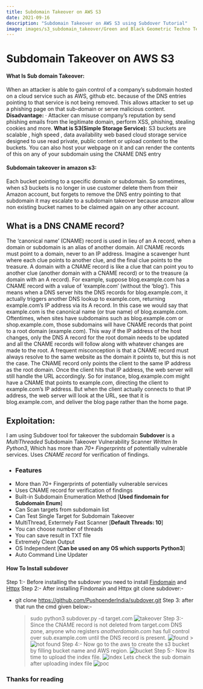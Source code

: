 ```yaml
---
title: Subdomain Takeover on AWS S3
date: 2021-09-16
description: "Subdomain Takeover on AWS S3 using Subdover Tutorial"
image: images/s3_subdomain_takeover/Green and Black Geometric Techno Technology YouTube Channel Art.png
---
```


# Subdomain Takeover on AWS S3

#### What Is Sub domain Takeover:

When an attacker is able to gain control of a company’s subdomain hosted on a cloud service such as AWS, github etc. because of the DNS entries pointing to that service is not being removed. This allows attacker to set up a phishing page on that sub-domain or serve malicious content.
**Disadvantage:**
· Attacker can misuse company’s reputation by send phishing emails from the legitimate domain, perform XSS, phishing, stealing cookies and more.
**What is S3(Simple Storage Service):** S3 buckets are scalable , high speed , data availability web based cloud storage service designed to use read private, public content or upload content to the buckets. You can also host your webpage on it and can render the contents of this on any of your subdomain using the CNAME DNS entry

#### Subdomain takeover in amazon s3:

Each bucket pointing to a specific domain or subdomain. So sometimes, when s3 buckets is no longer in use customer delete them from their Amazon account, but forgets to remove the DNS entry pointing to that subdomain it may escalate to a subdomain takeover because amazon allow non existing bucket names to be claimed again on any other account.

## What is a DNS CNAME record?

The ‘canonical name’ (CNAME) record is used in lieu of an A record, when a domain or subdomain is an alias of another domain. All CNAME records must point to a domain, never to an IP address. Imagine a scavenger hunt where each clue points to another clue, and the final clue points to the treasure. A domain with a CNAME record is like a clue that can point you to another clue (another domain with a CNAME record) or to the treasure (a domain with an A record).
For example, suppose blog.example.com has a CNAME record with a value of ‘example.com’ (without the ‘blog’). This means when a DNS server hits the DNS records for blog.example.com, it actually triggers another DNS lookup to example.com, returning example.com’s IP address via its A record. In this case we would say that example.com is the canonical name (or true name) of blog.example.com.
Oftentimes, when sites have subdomains such as blog.example.com or shop.example.com, those subdomains will have CNAME records that point to a root domain (example.com). This way if the IP address of the host changes, only the DNS A record for the root domain needs to be updated and all the CNAME records will follow along with whatever changes are made to the root.
A frequent misconception is that a CNAME record must always resolve to the same website as the domain it points to, but this is not the case. The CNAME record only points the client to the same IP address as the root domain. Once the client hits that IP address, the web server will still handle the URL accordingly. So for instance, blog.example.com might have a CNAME that points to example.com, directing the client to example.com’s IP address. But when the client actually connects to that IP address, the web server will look at the URL, see that it is blog.example.com, and deliver the blog page rather than the home page.

## Exploitation:

I am using Subdover tool for takeover the subdomain
**Subdover** is a _MultiThreaded_ Subdomain Takeover Vulnerability Scanner _Written In Python3_, Which has more than _70+ Fingerprints_ of potentially vulnerable services. Uses _CNAME record_ for verification of findings.

- ### Features
- More than 70+ Fingerprints of potentially vulnerable services
- Uses CNAME record for verification of findings
- Built-in Subdomain Enumeration Method [**Used findomain for Subdomain Enum**]
- Can Scan targets from subdomain list
- Can Test Single Target for Subdomain Takeover
- MultiThread, Extermely Fast Scanner [**Default Threads: 10**]
- You can choose number of threads
- You can save result in TXT file
- Extremely Clean Output
- OS Independent [**Can be used on any OS which supports Python3**]
- Auto Command Line Updater

#### How To Install subdover

Step 1:- Before installing the subdover you need to install [Findomain](https://github.com/Findomain/Findomain) and [Httpx](https://github.com/projectdiscovery/httpx)
Step 2:- After installing Findomain and Httpx git clone subdover:-

- git clone https://github.com/PushpenderIndia/subdover.git
  Step 3: after that run the cmd given below:-
  > sudo python3 subdover.py -d target.com
  > ![takeover](https://i.postimg.cc/43HZfqZG/subdover.jpg)
  > Step 3:- Since the CNAME record is not deleted from
  > target.com DNS zone, anyone who registers _anotherdomain.com_ has full control over sub.example.com until the DNS record is present.
  > ![found](https://i.postimg.cc/Ls0XvwBg/found.jpg) > ![not found](https://i.postimg.cc/mrbcD7VV/not-found.jpg)
  > Step 4:- Now go to the aws to create the s3 bucket by filling bucket name and AWS region.
  > ![bucket](https://i.postimg.cc/449stmKg/cr-bucket.jpg)
  > Step 5:- Now its time to upload the index file.
  > ![index](https://i.postimg.cc/pXdNCrrr/upload-in.jpg)
  > Lets check the sub domain after uploading index file
  > ![poc](https://i.postimg.cc/gcQySBkh/poc.jpg)

### Thanks for reading